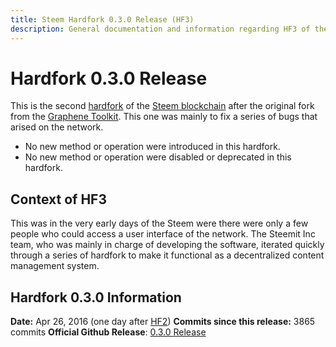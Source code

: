 ```yaml
---
title: Steem Hardfork 0.3.0 Release (HF3)
description: General documentation and information regarding HF3 of the Steem Blockchain.
---
```


# Hardfork 0.3.0 Release

This is the second [hardfork](/glossary/hardfork.md) of the [Steem blockchain](/glossary/steem-blockchain.md) after the original fork from the [Graphene Toolkit](https://github.com/cryptonomex/graphene). This one was mainly to fix a series of bugs that arised on the network.

- No new method or operation were introduced in this hardfork.
- No new method or operation were disabled or deprecated in this hardfork.

## Context of HF3

This was in the very early days of the Steem were there were only a few people who could access a user interface of the network. The Steemit Inc team, who was mainly in charge of developing the software, iterated quickly through a series of hardfork to make it functional as a decentralized content management system.

## Hardfork 0.3.0 Information
**Date:** Apr 26, 2016 (one day after [HF2](/releases/hardfork-0-2-0.md))
**Commits since this release:** 3865 commits
**Official Github Release**: [0.3.0 Release](https://github.com/steemit/steem/releases/tag/v0.3.0)